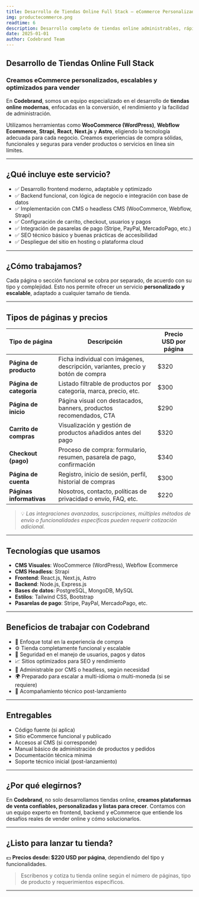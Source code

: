 ```yaml
---
title: Desarrollo de Tiendas Online Full Stack – eCommerce Personalizado con WordPress, Webflow, React y Más
img: productecommerce.png
readtime: 6
description: Desarrollo completo de tiendas online administrables, rápidas y seguras con tecnologías como WooCommerce, Webflow Ecommerce, Strapi, React, Next.js y más. Precio por tipo de página.
date: 2025-01-01
author: Codebrand Team
---
```


## Desarrollo de Tiendas Online Full Stack

### Creamos eCommerce personalizados, escalables y optimizados para vender

En **Codebrand**, somos un equipo especializado en el desarrollo de **tiendas online modernas**, enfocadas en la conversión, el rendimiento y la facilidad de administración.

Utilizamos herramientas como **WooCommerce (WordPress)**, **Webflow Ecommerce**, **Strapi**, **React**, **Next.js** y **Astro**, eligiendo la tecnología adecuada para cada negocio. Creamos experiencias de compra sólidas, funcionales y seguras para vender productos o servicios en línea sin límites.

---

## ¿Qué incluye este servicio?

- ✅ Desarrollo frontend moderno, adaptable y optimizado
- ✅ Backend funcional, con lógica de negocio e integración con base de datos
- ✅ Implementación con CMS o headless CMS (WooCommerce, Webflow, Strapi)
- ✅ Configuración de carrito, checkout, usuarios y pagos
- ✅ Integración de pasarelas de pago (Stripe, PayPal, MercadoPago, etc.)
- ✅ SEO técnico básico y buenas prácticas de accesibilidad
- ✅ Despliegue del sitio en hosting o plataforma cloud

---

## ¿Cómo trabajamos?

Cada página o sección funcional se cobra por separado, de acuerdo con su tipo y complejidad. Esto nos permite ofrecer un servicio **personalizado y escalable**, adaptado a cualquier tamaño de tienda.

---

## Tipos de páginas y precios

| Tipo de página               | Descripción                                                                                  | Precio USD por página |
|-----------------------------|----------------------------------------------------------------------------------------------|------------------------|
| **Página de producto**       | Ficha individual con imágenes, descripción, variantes, precio y botón de compra              | $320                   |
| **Página de categoría**      | Listado filtrable de productos por categoría, marca, precio, etc.                            | $300                   |
| **Página de inicio**         | Página visual con destacados, banners, productos recomendados, CTA                          | $290                   |
| **Carrito de compras**       | Visualización y gestión de productos añadidos antes del pago                                | $320                   |
| **Checkout (pago)**          | Proceso de compra: formulario, resumen, pasarela de pago, confirmación                      | $340                   |
| **Página de cuenta**         | Registro, inicio de sesión, perfil, historial de compras                                     | $300                   |
| **Páginas informativas**     | Nosotros, contacto, políticas de privacidad o envío, FAQ, etc.                              | $220                   |

> 💡 *Las integraciones avanzadas, suscripciones, múltiples métodos de envío o funcionalidades específicas pueden requerir cotización adicional.*

---

## Tecnologías que usamos

- **CMS Visuales**: WooCommerce (WordPress), Webflow Ecommerce  
- **CMS Headless**: Strapi  
- **Frontend**: React.js, Next.js, Astro  
- **Backend**: Node.js, Express.js  
- **Bases de datos**: PostgreSQL, MongoDB, MySQL  
- **Estilos**: Tailwind CSS, Bootstrap  
- **Pasarelas de pago**: Stripe, PayPal, MercadoPago, etc.  

---

## Beneficios de trabajar con Codebrand

- 🛒 Enfoque total en la experiencia de compra
- ⚙️ Tienda completamente funcional y escalable
- 🔐 Seguridad en el manejo de usuarios, pagos y datos
- 📈 Sitios optimizados para SEO y rendimiento
- 👥 Administrable por CMS o headless, según necesidad
- 🌍 Preparado para escalar a multi-idioma o multi-moneda (si se requiere)
- 🤝 Acompañamiento técnico post-lanzamiento

---

## Entregables

- Código fuente (si aplica)
- Sitio eCommerce funcional y publicado
- Accesos al CMS (si corresponde)
- Manual básico de administración de productos y pedidos
- Documentación técnica mínima
- Soporte técnico inicial (post-lanzamiento)

---

## ¿Por qué elegirnos?

En **Codebrand**, no solo desarrollamos tiendas online, **creamos plataformas de venta confiables, personalizadas y listas para crecer**. Contamos con un equipo experto en frontend, backend y eCommerce que entiende los desafíos reales de vender online y cómo solucionarlos.

---

## ¿Listo para lanzar tu tienda?

💵 **Precios desde: $220 USD por página**, dependiendo del tipo y funcionalidades.

> Escríbenos y cotiza tu tienda online según el número de páginas, tipo de producto y requerimientos específicos.

---
